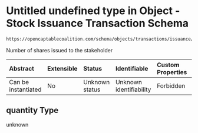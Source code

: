 # Untitled undefined type in Object - Stock Issuance Transaction Schema

```txt
https://opencaptablecoalition.com/schema/objects/transactions/issuance/stock_issuance#/properties/quantity
```

Number of shares issued to the stakeholder

| Abstract            | Extensible | Status         | Identifiable            | Custom Properties | Additional Properties | Access Restrictions | Defined In                                                                                                                |
| :------------------ | :--------- | :------------- | :---------------------- | :---------------- | :-------------------- | :------------------ | :------------------------------------------------------------------------------------------------------------------------ |
| Can be instantiated | No         | Unknown status | Unknown identifiability | Forbidden         | Allowed               | none                | [StockIssuance.schema.json*](../../schema/objects/transactions/issuance/StockIssuance.schema.json "open original schema") |

## quantity Type

unknown
